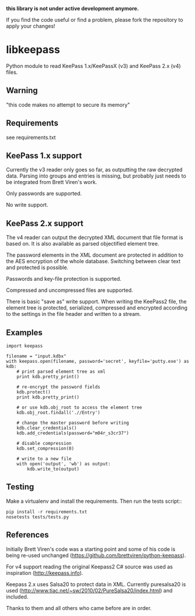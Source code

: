 **this library is not under active development anymore.**

If you find the code useful or find a problem, please fork the repository to apply your changes!


libkeepass
==========

Python module to read KeePass 1.x/KeePassX (v3) and KeePass 2.x (v4) files.

Warning
-------

"this code makes no attempt to secure its memory"

Requirements
------------

see requirements.txt

KeePass 1.x support
-------------------

Currently the v3 reader only goes so far, as outputting the raw decrypted data.
Parsing into groups and entries is missing, but probably just needs to be 
integrated from Brett Viren's work.

Only passwords are supported.

No write support.

KeePass 2.x support
-------------------

The v4 reader can output the decrypted XML document that file format is based
on. It is also available as parsed objectified element tree.

The password elements in the XML document are protected in addition to the AES
encryption of the whole database. Switching between clear text and protected is
possible.

Passwords and key-file protection is supported.

Compressed and uncompressed files are supported.

There is basic "save as" write support. When writing the KeePass2 file, the
element tree is protected, serialized, compressed and encrypted according to the
settings in the file header and written to a stream.

Examples
--------

    import keepass
    
    filename = "input.kdbx"
    with keepass.open(filename, password='secret', keyfile='putty.exe') as kdb:
        # print parsed element tree as xml
        print kdb.pretty_print()
        
        # re-encrypt the password fields
        kdb.protect()
        print kdb.pretty_print()
        
        # or use kdb.obj_root to access the element tree
        kdb.obj_root.findall('.//Entry')
        
        # change the master password before writing
        kdb.clear_credentials()
        kdb.add_credentials(password="m04r_s3cr37")
        
        # disable compression
        kdb.set_compression(0)
        
        # write to a new file
        with open('output', 'wb') as output:
            kdb.write_to(output)

Testing
-------

Make a virtualenv and install the requirements. Then run the tests script::

    pip install -r requirements.txt
    nosetests tests/tests.py


References
----------

Initially Brett Viren's code was a starting point and some of his code is being
re-used unchanged (https://github.com/brettviren/python-keepass).

For v4 support reading the original Keepass2 C# source was used as inspiration
(http://keepass.info).

Keepass 2.x uses Salsa20 to protect data in XML. Currently puresalsa20 is used
(http://www.tiac.net/~sw/2010/02/PureSalsa20/index.html) and included.

Thanks to them and all others who came before are in order.

